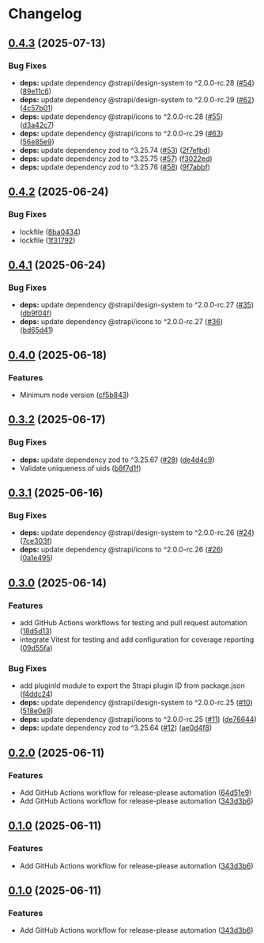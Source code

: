 # Changelog

## [0.4.3](https://github.com/ChristopheCVB/strapi-plugin-qr-code/compare/v0.4.2...v0.4.3) (2025-07-13)


### Bug Fixes

* **deps:** update dependency @strapi/design-system to ^2.0.0-rc.28 ([#54](https://github.com/ChristopheCVB/strapi-plugin-qr-code/issues/54)) ([89e11c6](https://github.com/ChristopheCVB/strapi-plugin-qr-code/commit/89e11c6276b6d0951d9c3a351d00bd742214852f))
* **deps:** update dependency @strapi/design-system to ^2.0.0-rc.29 ([#62](https://github.com/ChristopheCVB/strapi-plugin-qr-code/issues/62)) ([4c57b01](https://github.com/ChristopheCVB/strapi-plugin-qr-code/commit/4c57b014278017c9aed5ca53279213bc428b355d))
* **deps:** update dependency @strapi/icons to ^2.0.0-rc.28 ([#55](https://github.com/ChristopheCVB/strapi-plugin-qr-code/issues/55)) ([d3a42c7](https://github.com/ChristopheCVB/strapi-plugin-qr-code/commit/d3a42c7bb243d7f9ce129d06e72ea43634de5749))
* **deps:** update dependency @strapi/icons to ^2.0.0-rc.29 ([#63](https://github.com/ChristopheCVB/strapi-plugin-qr-code/issues/63)) ([56e85e9](https://github.com/ChristopheCVB/strapi-plugin-qr-code/commit/56e85e99344b20cda282aa9bebd8e5390b7e68df))
* **deps:** update dependency zod to ^3.25.74 ([#53](https://github.com/ChristopheCVB/strapi-plugin-qr-code/issues/53)) ([2f7efbd](https://github.com/ChristopheCVB/strapi-plugin-qr-code/commit/2f7efbd7ca35dbbd8f34f36e91347f820dbe9125))
* **deps:** update dependency zod to ^3.25.75 ([#57](https://github.com/ChristopheCVB/strapi-plugin-qr-code/issues/57)) ([f3022ed](https://github.com/ChristopheCVB/strapi-plugin-qr-code/commit/f3022ede903ef38d2ef5b0773e51c53acb4bf948))
* **deps:** update dependency zod to ^3.25.76 ([#58](https://github.com/ChristopheCVB/strapi-plugin-qr-code/issues/58)) ([9f7abbf](https://github.com/ChristopheCVB/strapi-plugin-qr-code/commit/9f7abbf7c87b848cf8a07357a4019a0c676a7e26))

## [0.4.2](https://github.com/ChristopheCVB/strapi-plugin-qr-code/compare/v0.4.1...v0.4.2) (2025-06-24)


### Bug Fixes

* lockfile ([8ba0434](https://github.com/ChristopheCVB/strapi-plugin-qr-code/commit/8ba0434f933907e41039cab9bbf08d596563d856))
* lockfile ([1f31792](https://github.com/ChristopheCVB/strapi-plugin-qr-code/commit/1f31792d8d51daf6c66ad860336d7530f38a2d87))

## [0.4.1](https://github.com/ChristopheCVB/strapi-plugin-qr-code/compare/v0.4.0...v0.4.1) (2025-06-24)


### Bug Fixes

* **deps:** update dependency @strapi/design-system to ^2.0.0-rc.27 ([#35](https://github.com/ChristopheCVB/strapi-plugin-qr-code/issues/35)) ([db9f04f](https://github.com/ChristopheCVB/strapi-plugin-qr-code/commit/db9f04fad910d8a209488ab39776ed0072b8e0c3))
* **deps:** update dependency @strapi/icons to ^2.0.0-rc.27 ([#36](https://github.com/ChristopheCVB/strapi-plugin-qr-code/issues/36)) ([bd65d41](https://github.com/ChristopheCVB/strapi-plugin-qr-code/commit/bd65d41bc6995b666a7b71bdf0bb64ddc280a723))

## [0.4.0](https://github.com/ChristopheCVB/strapi-plugin-qr-code/compare/v0.3.2...v0.4.0) (2025-06-18)


### Features

* Minimum node version ([cf5b843](https://github.com/ChristopheCVB/strapi-plugin-qr-code/commit/cf5b8439ccece52def8152a8bdb39cc6d5329e69))

## [0.3.2](https://github.com/ChristopheCVB/strapi-plugin-qr-code/compare/v0.3.1...v0.3.2) (2025-06-17)


### Bug Fixes

* **deps:** update dependency zod to ^3.25.67 ([#28](https://github.com/ChristopheCVB/strapi-plugin-qr-code/issues/28)) ([de4d4c9](https://github.com/ChristopheCVB/strapi-plugin-qr-code/commit/de4d4c980d3efdad33569c174dbafbffe043d758))
* Validate uniqueness of uids ([b8f7d1f](https://github.com/ChristopheCVB/strapi-plugin-qr-code/commit/b8f7d1f5eef8305701e4c76bc5ba42dea1590609))

## [0.3.1](https://github.com/ChristopheCVB/strapi-plugin-qr-code/compare/v0.3.0...v0.3.1) (2025-06-16)


### Bug Fixes

* **deps:** update dependency @strapi/design-system to ^2.0.0-rc.26 ([#24](https://github.com/ChristopheCVB/strapi-plugin-qr-code/issues/24)) ([7ce303f](https://github.com/ChristopheCVB/strapi-plugin-qr-code/commit/7ce303fc4c646161bac063a71727f5177d9c46af))
* **deps:** update dependency @strapi/icons to ^2.0.0-rc.26 ([#26](https://github.com/ChristopheCVB/strapi-plugin-qr-code/issues/26)) ([0a1e495](https://github.com/ChristopheCVB/strapi-plugin-qr-code/commit/0a1e4955b8f883457f8c7584fc54b6b1ab58ad60))

## [0.3.0](https://github.com/ChristopheCVB/strapi-plugin-qr-code/compare/v0.2.0...v0.3.0) (2025-06-14)


### Features

* add GitHub Actions workflows for testing and pull request automation ([18d5d13](https://github.com/ChristopheCVB/strapi-plugin-qr-code/commit/18d5d1330f67dcc68f87586fbdac4357a221878e))
* integrate Vitest for testing and add configuration for coverage reporting ([09d55fa](https://github.com/ChristopheCVB/strapi-plugin-qr-code/commit/09d55fa1eb7de786ef7ff468c0faa31354af75a0))


### Bug Fixes

* add pluginId module to export the Strapi plugin ID from package.json ([f4ddc24](https://github.com/ChristopheCVB/strapi-plugin-qr-code/commit/f4ddc24c3f72dec7592930647d546e1e1df87a8b))
* **deps:** update dependency @strapi/design-system to ^2.0.0-rc.25 ([#10](https://github.com/ChristopheCVB/strapi-plugin-qr-code/issues/10)) ([518e0e9](https://github.com/ChristopheCVB/strapi-plugin-qr-code/commit/518e0e954b858bdd199125366a4de138d4257920))
* **deps:** update dependency @strapi/icons to ^2.0.0-rc.25 ([#11](https://github.com/ChristopheCVB/strapi-plugin-qr-code/issues/11)) ([de76644](https://github.com/ChristopheCVB/strapi-plugin-qr-code/commit/de76644ad53b9a7c38e584057b5b1cc0bc318a85))
* **deps:** update dependency zod to ^3.25.64 ([#12](https://github.com/ChristopheCVB/strapi-plugin-qr-code/issues/12)) ([ae0d4f8](https://github.com/ChristopheCVB/strapi-plugin-qr-code/commit/ae0d4f84db73ac6fc0773f8c5e6b70b1f58befc2))

## [0.2.0](https://github.com/ChristopheCVB/strapi-plugin-qr-code/compare/v0.1.0...v0.2.0) (2025-06-11)


### Features

* Add GitHub Actions workflow for release-please automation ([64d51e9](https://github.com/ChristopheCVB/strapi-plugin-qr-code/commit/64d51e95b9067af94347c2eba5aa50a927b92663))
* Add GitHub Actions workflow for release-please automation ([343d3b6](https://github.com/ChristopheCVB/strapi-plugin-qr-code/commit/343d3b6977572f83edb429cbb4967570c3ae13bd))

## [0.1.0](https://github.com/ChristopheCVB/strapi-plugin-qr-code/compare/0.0.1...v0.1.0) (2025-06-11)


### Features

* Add GitHub Actions workflow for release-please automation ([343d3b6](https://github.com/ChristopheCVB/strapi-plugin-qr-code/commit/343d3b6977572f83edb429cbb4967570c3ae13bd))

## [0.1.0](https://github.com/ChristopheCVB/strapi-plugin-qr-code/compare/0.0.1...v0.1.0) (2025-06-11)


### Features

* Add GitHub Actions workflow for release-please automation ([343d3b6](https://github.com/ChristopheCVB/strapi-plugin-qr-code/commit/343d3b6977572f83edb429cbb4967570c3ae13bd))
